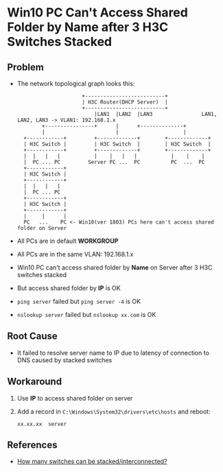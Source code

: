 # Win10 PC Can't Access Shared Folder by Name after 3 H3C Switches Stacked

## Problem
* The network topological graph looks this:

   ```
                        +--------------------------+
                        | H3C Router(DHCP Server)  |
                        +--------------------------+
                            |LAN1  |LAN2  |LAN3                LAN1, LAN2, LAN3 -> VLAN1: 192.168.1.x
           +----------------+      |      +--------------+
           |                       |                     |
     +------------+         +-------------+        +-------------+
     | H3C Switch |         | H3C Switch  |        | H3C Switch  |
     +------------+         +-------------+        +-------------+
     |  |   |   |           |    |   |   |           |    |    |
     |  PC ... PC         Server PC ...  PC          PC  ...  PC       
     +------------+      
     | H3C Switch |
     +------------+
     |  |   |   |
     |  PC ... PC
     +------------+
     | H3C Switch |
     +------------+
     |     |      |
     PC   ...    PC <- Win10(ver 1803) PCs here can't access shared folder on Server
  ```   

* All PCs are in default **WORKGROUP**
* All PCs are in the same VLAN: 192.168.1.x
* Win10 PC can't access shared folder by **Name** on Server after 3 H3C switches stacked
* But access shared folder by **IP** is OK
* `ping server` failed but `ping server -4` is OK
* `nslookup server` failed but `nslookup xx.com` is OK

## Root Cause
* It failed to resolve server name to IP due to latency of connection to DNS caused by stacked switches

## Workaround
1. Use **IP** to access shared folder on server
2. Add a record in `C:\Windows\System32\drivers\etc\hosts` and reboot:
 
       xx.xx.xx  server

## References
* [How many switches can be stacked/interconnected?](https://serverfault.com/questions/167559/how-many-switches-can-be-stacked-interconnected)


